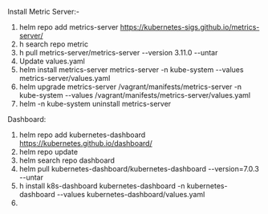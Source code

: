 Install Metric Server:-

1. helm repo add metrics-server https://kubernetes-sigs.github.io/metrics-server/
2.  h search repo metric
3. h pull metrics-server/metrics-server  --version 3.11.0 --untar
4. Update values.yaml
5. helm install metrics-server metrics-server -n kube-system --values metrics-server/values.yaml
6. helm upgrade metrics-server /vagrant/manifests/metrics-server -n kube-system --values /vagrant/manifests/metrics-server/values.yaml
7. helm -n kube-system uninstall metrics-server


Dashboard:
1. helm repo add kubernetes-dashboard https://kubernetes.github.io/dashboard/
2. helm repo update
3. helm search repo dashboard 
4. helm pull kubernetes-dashboard/kubernetes-dashboard --version=7.0.3 --untar
5. h install k8s-dashboard kubernetes-dashboard -n kubernetes-dashboard --values kubernetes-dashboard/values.yaml
6. 